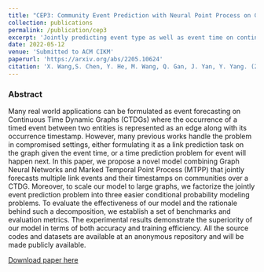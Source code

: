 ```yaml
---
title: "CEP3: Community Event Prediction with Neural Point Process on Graph"
collection: publications
permalink: /publication/cep3
excerpt: 'Jointly predicting event type as well as event time on continuous dynamic graph of community.'
date: 2022-05-12
venue: 'Submitted to ACM CIKM'
paperurl: 'https://arxiv.org/abs/2205.10624'
citation: 'X. Wang,S. Chen, Y. He, M. Wang, Q. Gan, J. Yan, Y. Yang. (2022). &quot;CEP3: Community Event Prediction with Neural Point Process on Graph. &quot; <i>Arxiv</i>.'
---
```

### Abstract
Many real world applications can be formulated as event forecasting on Continuous Time Dynamic Graphs (CTDGs) where the occurrence of a timed event between two entities is represented as an edge along with its occurrence timestamp. However, many previous works handle the problem in compromised settings, either formulating it as a link prediction task on the graph given the event time, or a time prediction problem for  event will happen next. In this paper, we propose a novel model combining Graph Neural Networks and Marked Temporal Point Process (MTPP) that jointly forecasts multiple link events and their timestamps on communities over a CTDG. Moreover, to scale our model to large graphs, we factorize the jointly event prediction problem into three easier conditional probability modeling problems. To evaluate the effectiveness of our model and the rationale behind such a decomposition, we establish a set of benchmarks and evaluation metrics.  The experimental results demonstrate the superiority of our model in terms of both accuracy and training efficiency. All the source codes and datasets are available at an anonymous repository and will be made publicly available.

[Download paper here](https://arxiv.org/abs/2205.10624)